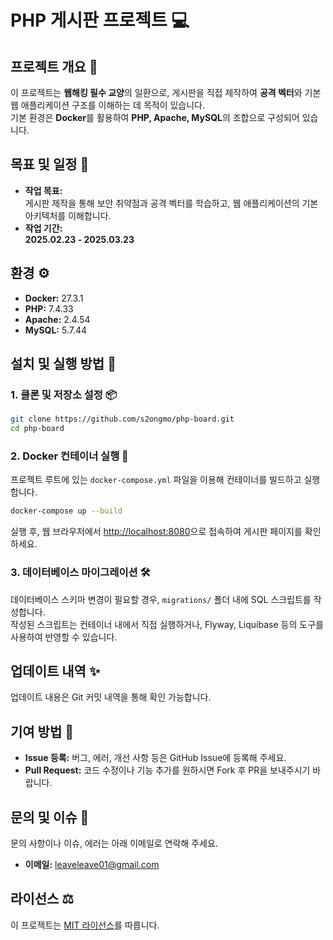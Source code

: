 # PHP 게시판 프로젝트 :computer:

## 프로젝트 개요 :page_facing_up:
이 프로젝트는 **웹해킹 필수 교양**의 일환으로, 게시판을 직접 제작하여 **공격 벡터**와 기본 웹 애플리케이션 구조를 이해하는 데 목적이 있습니다.  
기본 환경은 **Docker**를 활용하여 **PHP, Apache, MySQL**의 조합으로 구성되어 있습니다.

## 목표 및 일정 :dart:
- **작업 목표:**  
  게시판 제작을 통해 보안 취약점과 공격 벡터를 학습하고, 웹 애플리케이션의 기본 아키텍처를 이해합니다.
- **작업 기간:**  
  **2025.02.23 - 2025.03.23**

## 환경 :gear:
- **Docker:** 27.3.1 
- **PHP:** 7.4.33
- **Apache:** 2.4.54
- **MySQL:** 5.7.44
## 설치 및 실행 방법 :rocket:

### 1. 클론 및 저장소 설정 :package:
```bash
git clone https://github.com/s2ongmo/php-board.git
cd php-board
```

### 2. Docker 컨테이너 실행 :whale:
프로젝트 루트에 있는 `docker-compose.yml` 파일을 이용해 컨테이너를 빌드하고 실행합니다.
```bash
docker-compose up --build
```
실행 후, 웹 브라우저에서 [http://localhost:8080](http://localhost:8080)으로 접속하여 게시판 페이지를 확인하세요.

### 3. 데이터베이스 마이그레이션 :hammer_and_wrench:
데이터베이스 스키마 변경이 필요할 경우, `migrations/` 폴더 내에 SQL 스크립트를 작성합니다.  
작성된 스크립트는 컨테이너 내에서 직접 실행하거나, Flyway, Liquibase 등의 도구를 사용하여 반영할 수 있습니다.

## 업데이트 내역 :sparkles:
업데이트 내용은 Git 커밋 내역을 통해 확인 가능합니다.

## 기여 방법 :handshake:
- **Issue 등록:** 버그, 에러, 개선 사항 등은 GitHub Issue에 등록해 주세요.
- **Pull Request:** 코드 수정이나 기능 추가를 원하시면 Fork 후 PR을 보내주시기 바랍니다.

## 문의 및 이슈 :email:
문의 사항이나 이슈, 에러는 아래 이메일로 연락해 주세요.
- **이메일:** leaveleave01@gmail.com

## 라이선스 :balance_scale:
이 프로젝트는 [MIT 라이선스](LICENSE)를 따릅니다.
